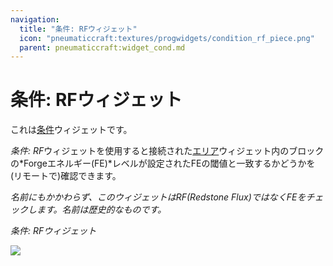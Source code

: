 ```yaml
---
navigation:
  title: "条件: RFウィジェット"
  icon: "pneumaticcraft:textures/progwidgets/condition_rf_piece.png"
  parent: pneumaticcraft:widget_cond.md
---
```


# 条件: RFウィジェット

これは[条件](./conditions.md)ウィジェットです。

*条件: RF*ウィジェットを使用すると接続された[エリア](./area.md)ウィジェット内のブロックの*Forgeエネルギー(FE)*レベルが設定されたFEの閾値と一致するかどうかを(リモートで)確認できます。

*名前にもかかわらず、このウィジェットはRF(Redstone Flux)ではなくFEをチェックします。名前は歴史的なものです。*

*条件: RFウィジェット*

![](condition_rf_piece.png)

